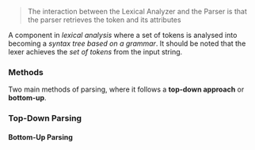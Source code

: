 
> The interaction between the Lexical Analyzer and the Parser is that the parser retrieves the token and its attributes

A component in *lexical analysis* where a set of tokens is analysed into becoming a *syntax tree based on a grammar*. It should be noted that the lexer achieves the *set of tokens* from the input string.

### Methods
Two main methods of parsing, where it follows a **top-down approach** or **bottom-up**.

### Top-Down Parsing

#### Bottom-Up Parsing


